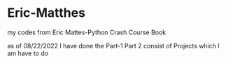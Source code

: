 # Eric-Matthes
my codes from Eric Mattes-Python Crash Course Book

as of 08/22/2022 I have done the Part-1
Part 2 consist of Projects which I am have to do
